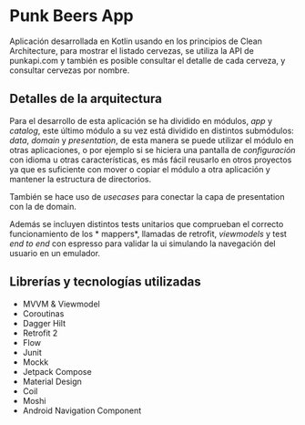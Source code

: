 # Punk Beers App

Aplicación desarrollada en Kotlin usando en los principios de Clean Architecture, para mostrar el
listado cervezas, se utiliza la API de punkapi.com y también es posible consultar el detalle de cada
cerveza, y consultar cervezas por nombre.

## Detalles de la arquitectura

Para el desarrollo de esta aplicación se ha dividido en módulos, *app* y *catalog*, este último
módulo a su vez está dividido en distintos submódulos: *data*, *domain* y *presentation*, de esta
manera se puede utilizar el módulo en otras aplicaciones, o por ejemplo si se hiciera una pantalla
de *configuración* con idioma u otras características, es más fácil reusarlo en otros proyectos ya
que es suficiente con mover o copiar el módulo a otra aplicación y mantener la estructura de
directorios.

También se hace uso de *usecases* para conectar la capa de presentation con la de domain.

Además se incluyen distintos tests unitarios que comprueban el correcto funcionamiento de los *
mappers*, llamadas de retrofit, *viewmodels* y test *end to end* con espresso para validar la ui
simulando la navegación del usuario en un emulador.

## Librerías y tecnologías utilizadas

- MVVM & Viewmodel
- Coroutinas
- Dagger Hilt
- Retrofit 2
- Flow
- Junit
- Mockk
- Jetpack Compose
- Material Design
- Coil
- Moshi
- Android Navigation Component
